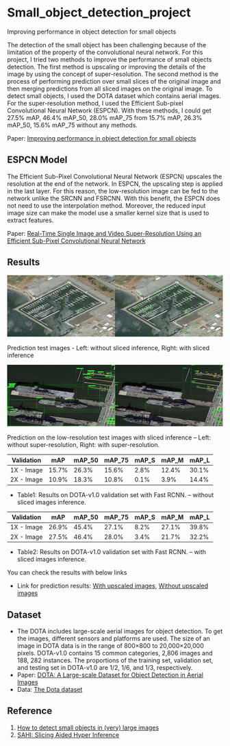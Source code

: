 # Small_object_detection_project
Improving performance in object detection for small objects

The detection of the small object has been challenging because of the limitation of the property of the convolutional neural network. For this project, I tried two methods to improve the performance of small objects detection. The first method is upscaling or improving the details of the image by using the concept of super-resolution. The second method is the process of performing prediction over small slices of the original image and then merging predictions from all sliced images on the original image. To detect small objects, I used the DOTA dataset which contains aerial images. For the super-resolution method, I used the Efficient Sub-pixel Convolutional Neural Network (ESPCN). With these methods, I could get 27.5% mAP, 46.4% mAP_50, 28.0% mAP_75 from 15.7% mAP, 26.3% mAP_50, 15.6% mAP_75 without any methods.

Paper: [Improving performance in object detection for small objects](https://gijunglee.github.io/assets/small_Project.pdf)

## ESPCN Model
The Efficient Sub-Pixel Convolutional Neural Network (ESPCN) upscales the resolution at the end of the network. In ESPCN, the upscaling step is applied in the last layer. For this reason, the low-resolution image can be fed to the network unlike the SRCNN and FSRCNN. With this benefit, the ESPCN does not need to use the interpolation method. Moreover, the reduced input image size can make the model use a smaller kernel size that is used to extract features.

Paper: [Real-Time Single Image and Video Super-Resolution Using an Efficient Sub-Pixel Convolutional Neural Network](https://arxiv.org/pdf/1609.05158.pdf)

## Results
![result](/data/Picture1.png)

Prediction test images - Left: without sliced inference, Right: with sliced inference

![result2](/data/Picture2.png)

Prediction on the low-resolution test images with sliced inference – Left: without super-resolution, Right: with super-resolution.


| Validation | mAP | mAP_50 | mAP_75 | mAP_S | mAP_M | mAP_L |
| ---------- | ---------- | ---------- | ---------- | ---------- | ---------- | ---------- |
| 1X - Image | 15.7% | 26.3% | 15.6% | 2.8% | 12.4% | 30.1% |
| 2X - Image | 10.9% | 18.3% | 10.8% | 0.1% | 3.9% | 14.4% |

- Table1: Results on DOTA-v1.0 validation set with Fast RCNN. – without sliced images inference.

| Validation | mAP | mAP_50 | mAP_75 | mAP_S | mAP_M | mAP_L |
| ---------- | ---------- | ---------- | ---------- | ---------- | ---------- | ---------- |
| 1X - Image | 26.9% | 45.4% | 27.1% | 8.2% | 27.1% | 39.8% |
| 2X - Image | 27.5% | 46.4% | 28.0% | 3.4% | 21.7% | 32.2% |

- Table2: Results on DOTA-v1.0 validation set with Fast RCNN. – with sliced images inference.

You can check the results with below links 
- Link for prediction results: [With upscaled images](https://drive.google.com/drive/folders/1tioKKtIJDxPaBKCh6-aTkmWPvy-WY_Qt?usp=sharing), [Without upscaled images](https://drive.google.com/drive/folders/1yH1gUZkCi6xn0GtAt0WTpd0Oj-PoQ3fJ?usp=sharing)

## Dataset
- The DOTA includes large-scale aerial images for object detection. To get the images, different sensors and platforms are used. The size of an image in DOTA data is in the range of 800×800 to 20,000×20,000 pixels. DOTA-v1.0 contains 15 common categories, 2,806 images and 188, 282 instances. The proportions of the training set, validation set, and testing set in DOTA-v1.0 are 1/2, 1/6, and 1/3, respectively.
- Paper: [DOTA: A Large-scale Dataset for Object Detection in Aerial Images](https://openaccess.thecvf.com/content_cvpr_2018/papers/Xia_DOTA_A_Large-Scale_CVPR_2018_paper.pdf)
- Data: [The Dota dataset](https://captain-whu.github.io/DOTA/dataset.html)

## Reference
1. [How to detect small objects in (very) large images](https://blog.ml6.eu/how-to-detect-small-objects-in-very-large-images-70234bab0f98)
2. [SAHI: Slicing Aided Hyper Inference](https://github.com/obss/sahi/blob/main/demo/slicing.ipynb)
